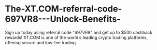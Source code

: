 # The-XT.COM-referral-code-697VR8---Unlock-Benefits-
Sign up today using referral code "697VR8"  and get up to $500 cashback rewards! XT.COM is one of the world’s leading crypto trading platforms, offering secure and low-fee trading.
